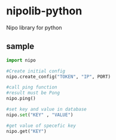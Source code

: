 # nipolib-python
Nipo library for python


## sample

```python
import nipo 

#Create initial config 
nipo.create_config("TOKEN", "IP", PORT)

#call ping function 
#result must be Pong 
nipo.ping()

#set key and value in database 
nipo.set("KEY" , "VALUE")

#get value of specefic key 
nipo.get("KEY")

```
